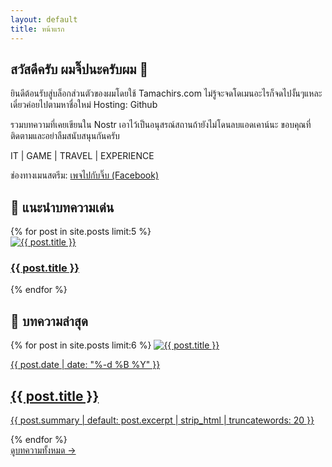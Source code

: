 ```yaml
---
layout: default
title: หน้าแรก
---
```


<div class="max-w-6xl mx-auto px-4 py-10 space-y-12">

  <!-- Intro -->
  <section class="text-center">
    <h1 class="text-3xl font-bold mb-2">สวัสดีครับ ผมจิ๊ปนะครับผม 👋</h1>
    <p class="text-lg text-gray-700">ยินดีต้อนรับสู่บล็อกส่วนตัวของผมโดยใช้ Tamachirs.com ไม่รู้จะจดโดเมนอะไรก็จดไปงั้นๆแหละ เดี๋ยวค่อยไปตามหาชื่อใหม่ Hosting: Github</p> 
    <p class="text-lg text-gray-700">รวมบทความที่เคยเขียนใน Nostr เอาไว้เป็นอนุสรณ์สถานถ้ายังไม่โดนลบแอดเคาน์นะ ขอบคุณที่ติดตามและอย่าลืมสนับสนุนกันครับ</p>
     <p class="text-lg text-gray-700 mt-5">IT | GAME | TRAVEL | EXPERIENCE </p>
      <p class="text-sm text-gray-700">ช่องทางเมนสตรีม: <a href="https://www.facebook.com/gowithjib" target="_blank" class="underline text-blue-800">เพจไปกับจิ๊บ (Facebook)</a></p>
    
  </section>


  <!-- Slideshow -->
  <section>
    <h2 class="text-2xl font-semibold mb-4">📸 แนะนำบทความเด่น</h2>
    <div class="relative overflow-hidden rounded-xl shadow">
      <div class="w-full h-64 relative">
        {% for post in site.posts limit:5 %}
          <div class="slide absolute inset-0 transition-opacity duration-700 opacity-0 {% if forloop.first %}opacity-100{% endif %}">
            <a href="{{ post.url | relative_url }}">
              <img src="{{ post.image | default: '/assets/images/default.jpg' }}" alt="{{ post.title }}"
                   class="w-full h-full object-cover rounded-xl" />
              <div class="absolute bottom-0 left-0 bg-black bg-opacity-50 text-white p-4 w-full">
                <h3 class="text-lg font-semibold">{{ post.title }}</h3>
              </div>
            </a>
          </div>
        {% endfor %}
      </div>
    </div>
    <script>
      // Basic slideshow script
      const slides = document.querySelectorAll('.slide');
      let current = 0;
      setInterval(() => {
        slides[current].classList.remove('opacity-100');
        slides[current].classList.add('opacity-0');
        current = (current + 1) % slides.length;
        slides[current].classList.remove('opacity-0');
        slides[current].classList.add('opacity-100');
      }, 5000);
    </script>
  </section>

  <!-- Latest Posts -->
  <section>
    <h2 class="text-2xl font-semibold mb-4">📰 บทความล่าสุด</h2>
    <div class="grid gap-6 sm:grid-cols-1 md:grid-cols-2 lg:grid-cols-3">
      {% for post in site.posts limit:6 %}
         <a href="{{ post.url | relative_url }}"
            class="block rounded-xl shadow overflow-hidden bg-white hover:shadow-lg transition">
            <img src="{{ post.image | default: '/assets/images/default.jpg' }}" alt="{{ post.title }}"
              class="w-full h-48 object-cover" />
            <div class="p-4">
              <p class="text-xs text-gray-500">{{ post.date | date: "%-d %B %Y" }}</p>
              <h2 class="font-semibold text-lg text-gray-900 mb-1">{{ post.title }}</h2>
              <p class="text-sm text-gray-600 line-clamp-3">
                {{ post.summary | default: post.excerpt | strip_html | truncatewords: 20 }}
              </p>
            </div>
          </a>
      {% endfor %}
    </div>
  </section>

  <!-- View All Button -->
  <section class="text-center">
    <a href="/article/" class="inline-block w-full md:w-auto bg-blue-600 hover:bg-blue-700 text-white text-lg font-semibold px-8 py-3 rounded-xl transition">
      ดูบทความทั้งหมด →
    </a>
  </section>

</div>
